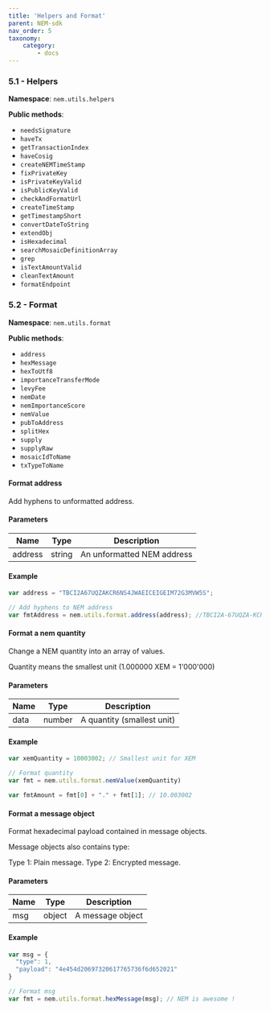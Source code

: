 ```yaml
---
title: 'Helpers and Format'
parent: NEM-sdk
nav_order: 5
taxonomy:
    category:
        - docs
---
```


### 5.1 - Helpers

**Namespace**: `nem.utils.helpers`

**Public methods**:
- `needsSignature`
- `haveTx`
- `getTransactionIndex`
- `haveCosig`
- `createNEMTimeStamp`
- `fixPrivateKey`
- `isPrivateKeyValid`
- `isPublicKeyValid`
- `checkAndFormatUrl`
- `createTimeStamp`
- `getTimestampShort`
- `convertDateToString`
- `extendObj`
- `isHexadecimal`
- `searchMosaicDefinitionArray`
- `grep`
- `isTextAmountValid`
- `cleanTextAmount`
- `formatEndpoint`

### 5.2 - Format

**Namespace**: `nem.utils.format`

**Public methods**:
- `address`
- `hexMessage`
- `hexToUtf8`
- `importanceTransferMode`
- `levyFee`
- `nemDate`
- `nemImportanceScore`
- `nemValue`
- `pubToAddress`
- `splitHex`
- `supply`
- `supplyRaw`
- `mosaicIdToName`
- `txTypeToName`

#### Format address 

Add hyphens to unformatted address.

#### Parameters

Name           | Type             | Description                     |
---------------|------------------|---------------------------------|
address        | string           | An unformatted NEM address      | 

#### Example

```javascript
var address = "TBCI2A67UQZAKCR6NS4JWAEICEIGEIM72G3MVW5S";

// Add hyphens to NEM address
var fmtAddress = nem.utils.format.address(address); //TBCI2A-67UQZA-KCR6NS-4JWAEI-CEIGEI-M72G3M-VW5S
```
#### Format a nem quantity

Change a NEM quantity into an array of values.

Quantity means the smallest unit (1.000000 XEM = 1'000'000)

#### Parameters

Name           | Type             | Description                       |
---------------|------------------|-----------------------------------|
data           | number           | A quantity (smallest unit)        | 

#### Example

```javascript
var xemQuantity = 10003002; // Smallest unit for XEM

// Format quantity
var fmt = nem.utils.format.nemValue(xemQuantity)

var fmtAmount = fmt[0] + "." + fmt[1]; // 10.003002
```

#### Format a message object

Format hexadecimal payload contained in message objects.

Message objects also contains type:

Type 1: Plain message. 
Type 2: Encrypted message.

#### Parameters

Name           | Type             | Description                       |
---------------|------------------|-----------------------------------|
msg            | object           | A message object                  | 

#### Example

```javascript
var msg = {
  "type": 1,
  "payload": "4e454d20697320617765736f6d652021"
}

// Format msg
var fmt = nem.utils.format.hexMessage(msg); // NEM is awesome !
```